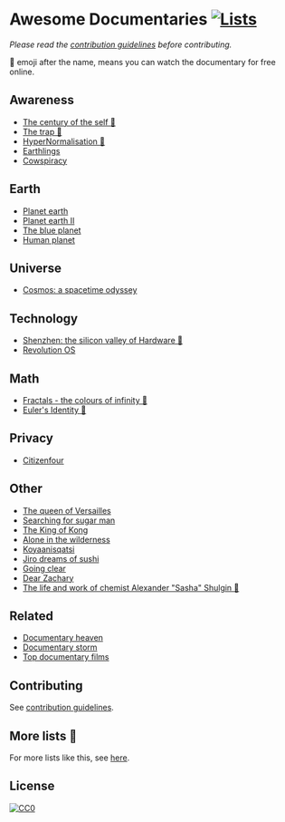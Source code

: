 # Awesome Documentaries [![Lists](https://img.shields.io/badge/More%20Lists-📔-blue.svg)](https://github.com/learn-anything/curated-lists#readme)
*Please read the [contribution guidelines](contributing.md#readme) before contributing.*

👀 emoji after the name, means you can watch the documentary for free online.

## Awareness
- [The century of the self 👀](https://www.youtube.com/watch?v=eJ3RzGoQC4s)
- [The trap 👀](https://www.youtube.com/watch?v=y97Ywl7RtUw)
- [HyperNormalisation 👀](https://www.youtube.com/watch?v=-fny99f8amM)
- [Earthlings](https://letterboxd.com/film/earthlings/)
- [Cowspiracy](https://letterboxd.com/film/cowspiracy-the-sustainability-secret/)

## Earth
- [Planet earth](https://letterboxd.com/film/planet-earth-2006/)
- [Planet earth II](https://letterboxd.com/film/planet-earth-ii/)
- [The blue planet](https://letterboxd.com/film/the-blue-planet/)
- [Human planet](https://letterboxd.com/film/human-planet/)

## Universe
- [Cosmos: a spacetime odyssey](https://letterboxd.com/film/cosmos-a-spacetime-odyssey/)

## Technology
- [Shenzhen: the silicon valley of Hardware 👀](https://www.youtube.com/watch?v=SGJ5cZnoodY)
- [Revolution OS](https://letterboxd.com/film/revolution-os/genres/)

## Math
- [Fractals - the colours of infinity 👀](http://topdocumentaryfilms.com/fractals-colors-infinity/)
- [Euler's Identity 👀](https://www.youtube.com/watch?v=sKtloBAuP74)

## Privacy
- [Citizenfour](https://letterboxd.com/film/citizenfour/)

## Other
- [The queen of Versailles](https://letterboxd.com/film/the-queen-of-versailles/)
- [Searching for sugar man](https://letterboxd.com/film/searching-for-sugar-man/)
- [The King of Kong](https://letterboxd.com/film/the-king-of-kong/)
- [Alone in the wilderness](https://letterboxd.com/film/alone-in-the-wilderness/)
- [Koyaanisqatsi](https://letterboxd.com/film/koyaanisqatsi/)
- [Jiro dreams of sushi](https://letterboxd.com/film/jiro-dreams-of-sushi/)
- [Going clear](https://letterboxd.com/film/going-clear-scientology-and-the-prison-of-belief/)
- [Dear Zachary](https://letterboxd.com/film/dear-zachary-a-letter-to-a-son-about-his-father/)
- [The life and work of chemist Alexander "Sasha" Shulgin 👀](https://www.youtube.com/watch?v=nP7mRrsNFWI)

## Related
- [Documentary heaven](http://documentaryheaven.com/)
- [Documentary storm](https://documentarystorm.com/)
- [Top documentary films](http://topdocumentaryfilms.com/)

## Contributing
See [contribution guidelines](contributing.md#readme).

## More lists 📝
For more lists like this, see [here](https://github.com/learn-anything/curated-lists#readme).

## License
[![CC0](http://mirrors.creativecommons.org/presskit/buttons/88x31/svg/cc-zero.svg)](https://creativecommons.org/publicdomain/zero/1.0/)